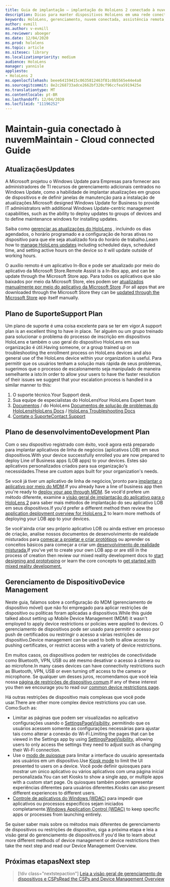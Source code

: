 ```yaml
---
title: Guia de implantação – implantação do HoloLens 2 conectado à nuvem em escala com assistência remota-manter
description: Dicas para manter dispositivos HoloLens em uma rede conectada na nuvem
keywords: HoloLens, gerenciamento, nuvem conectada, assistência remota, AAD, Azure AD, MDM, gerenciamento de dispositivo móvel
author: evmill
ms.author: v-evmill
ms.reviewer: aboeger
ms.date: 12/04/2020
ms.prod: hololens
ms.topic: article
ms.sitesec: library
ms.localizationpriority: medium
audience: HoloLens
manager: yannisle
appliesto:
- HoloLens 2
ms.openlocfilehash: beee64159415c0635812463f81c0b5565e44e4a8
ms.sourcegitcommit: 8e2c268733adce2662bf320cf96ccfea5919425e
ms.translationtype: MT
ms.contentlocale: pt-BR
ms.lasthandoff: 12/04/2020
ms.locfileid: "11196252"
---
```

# <span data-ttu-id="f3229-104">Maintain-guia conectado à nuvem</span><span class="sxs-lookup"><span data-stu-id="f3229-104">Maintain - Cloud connected Guide</span></span>

## <span data-ttu-id="f3229-105">Atualizações</span><span class="sxs-lookup"><span data-stu-id="f3229-105">Updates</span></span>

<span data-ttu-id="f3229-106">A Microsoft projetou o Windows Update para Empresas para fornecer aos administradores de TI recursos de gerenciamento adicionais centrados no Windows Update, como a habilidade de implantar atualizações em grupos de dispositivos e de definir janelas de manutenção para a instalação de atualizações.</span><span class="sxs-lookup"><span data-stu-id="f3229-106">Microsoft designed Windows Update for Business to provide IT administrators with additional Windows Update-centric management capabilities, such as the ability to deploy updates to groups of devices and to define maintenance windows for installing updates.</span></span>

<span data-ttu-id="f3229-107">Saiba como [gerenciar as atualizações do HoloLens](https://docs.microsoft.com/hololens/hololens-updates) , incluindo os dias agendados, o horário programado e a configuração de horas ativas no dispositivo para que ele seja atualizado fora do horário de trabalho.</span><span class="sxs-lookup"><span data-stu-id="f3229-107">Learn how to [manage HoloLens updates](https://docs.microsoft.com/hololens/hololens-updates) including scheduled days, scheduled time, and setting active hours on the device so it will update outside of working hours.</span></span>

<span data-ttu-id="f3229-108">O auxílio remoto é um aplicativo In-Box e pode ser atualizado por meio do aplicativo da Microsoft Store.</span><span class="sxs-lookup"><span data-stu-id="f3229-108">Remote Assist is a In-Box app, and can be update through the Microsoft Store app.</span></span> <span data-ttu-id="f3229-109">Para todos os aplicativos que são baixados por meio da Microsoft Store, eles podem ser [atualizados manualmente por meio do aplicativo da Microsoft Store](https://docs.microsoft.com/hololens/holographic-store-apps#update-apps) .</span><span class="sxs-lookup"><span data-stu-id="f3229-109">For all apps that are downloaded through the Microsoft Store they can be [updated through the Microsoft Store](https://docs.microsoft.com/hololens/holographic-store-apps#update-apps) app itself manually.</span></span>

## <span data-ttu-id="f3229-110">Plano de Suporte</span><span class="sxs-lookup"><span data-stu-id="f3229-110">Support Plan</span></span>

<span data-ttu-id="f3229-111">Um plano de suporte é uma coisa excelente para se ter em vigor.</span><span class="sxs-lookup"><span data-stu-id="f3229-111">A support plan is an excellent thing to have in place.</span></span> <span data-ttu-id="f3229-112">Ter alguém ou um grupo treinado para solucionar o problema do processo de inscrição em dispositivos HoloLens e também o uso geral do dispositivo HoloLens em sua organização é útil.</span><span class="sxs-lookup"><span data-stu-id="f3229-112">Having someone, or a group trained up on troubleshooting the enrollment process on HoloLens devices and also general use of the HoloLens device within your organization is useful.</span></span> <span data-ttu-id="f3229-113">Para permitir que os usuários tenham a solução mais rápida de seus problemas, sugerimos que o processo de escalonamento seja manipulado de maneira semelhante a isto:</span><span class="sxs-lookup"><span data-stu-id="f3229-113">In order to allow your users to have the faster resolution of their issues we suggest that your escalation process is handled in a similar manner to this:</span></span>

1. <span data-ttu-id="f3229-114">O suporte técnico.</span><span class="sxs-lookup"><span data-stu-id="f3229-114">Your Support desk.</span></span>
2. <span data-ttu-id="f3229-115">Sua equipe de especialistas do HoloLens</span><span class="sxs-lookup"><span data-stu-id="f3229-115">Your HoloLens Expert team</span></span>
3. <span data-ttu-id="f3229-116">[Documentos](https://docs.microsoft.com/hololens/)  /  do HoloLens [Documentos de solução de problemas do HoloLens](https://docs.microsoft.com/hololens/hololens-troubleshooting)</span><span class="sxs-lookup"><span data-stu-id="f3229-116">[HoloLens Docs](https://docs.microsoft.com/hololens/) / [HoloLens Troubleshooting Docs](https://docs.microsoft.com/hololens/hololens-troubleshooting)</span></span>
4. [<span data-ttu-id="f3229-117">Contate o Suporte</span><span class="sxs-lookup"><span data-stu-id="f3229-117">Contact Support</span></span>](https://support.serviceshub.microsoft.com/supportforbusiness/create?sapId=e9391227-fa6d-927b-0fff-f96288631b8f)

## <span data-ttu-id="f3229-118">Plano de desenvolvimento</span><span class="sxs-lookup"><span data-stu-id="f3229-118">Development Plan</span></span>

<span data-ttu-id="f3229-119">Com o seu dispositivo registrado com êxito, você agora está preparado para implantar aplicativos de linha de negócios (aplicativos LOB) em seus dispositivos.</span><span class="sxs-lookup"><span data-stu-id="f3229-119">With your device successfully enrolled you are now prepared to deploy Line of Business apps (LOB apps) to your devices.</span></span> <span data-ttu-id="f3229-120">Estes são aplicativos personalizados criados para sua organização&#39;s necessidades.</span><span class="sxs-lookup"><span data-stu-id="f3229-120">These are custom apps built for your organization&#39;s needs.</span></span>

<span data-ttu-id="f3229-121">Se você já tiver um aplicativo de linha de negócios,&#39;pronto para [implantar o aplicativo por meio do MDM](https://docs.microsoft.com/hololens/app-deploy-intune).</span><span class="sxs-lookup"><span data-stu-id="f3229-121">If you already have a line of business app then you&#39;re ready to [deploy your app through MDM](https://docs.microsoft.com/hololens/app-deploy-intune).</span></span> <span data-ttu-id="f3229-122">Se você&#39;d prefere um método diferente, examine a [visão geral de implantação do aplicativo para o HoloLens 2](https://docs.microsoft.com/hololens/app-deploy-overview) para saber mais métodos de implantação do seu aplicativo LOB em seus dispositivos.</span><span class="sxs-lookup"><span data-stu-id="f3229-122">If you&#39;d prefer a different method then review the [application deployment overview for HoloLens 2](https://docs.microsoft.com/hololens/app-deploy-overview) to learn more methods of deploying your LOB app to your devices.</span></span>

<span data-ttu-id="f3229-123">Se você&#39;ainda criar seu próprio aplicativo LOB ou ainda estiver em processo de criação, analise nossos documentos de desenvolvimento de realidade misturados para [começar a projetar e criar protótipos](https://docs.microsoft.com/windows/mixed-reality/design/design) ou aprender os conceitos básicos para começar a criar um [desenvolvimento de realidade misturada.](https://docs.microsoft.com/windows/mixed-reality/discover/get-started-with-mr)</span><span class="sxs-lookup"><span data-stu-id="f3229-123">If you&#39;ve yet to create your own LOB app or are still in the process of creation then review our mixed reality development docs to [start designing and prototyping](https://docs.microsoft.com/windows/mixed-reality/design/design) or learn the core concepts to [get started with mixed reality development.](https://docs.microsoft.com/windows/mixed-reality/discover/get-started-with-mr)</span></span>

## <span data-ttu-id="f3229-124">Gerenciamento de Dispositivo</span><span class="sxs-lookup"><span data-stu-id="f3229-124">Device Management</span></span> 

<span data-ttu-id="f3229-125">Neste guia, falamos sobre a configuração do MDM (gerenciamento de dispositivo móvel) que não foi empregado para aplicar restrições de dispositivo ou políticas foram aplicadas a dispositivos.</span><span class="sxs-lookup"><span data-stu-id="f3229-125">While this guide talked about setting up Mobile Device Management (MDM) it wasn't employed to apply device restrictions or policies were applied to devices.</span></span> <span data-ttu-id="f3229-126">O gerenciamento de dispositivos pode ser usado para permitir o acesso por push de certificados ou restringir o acesso a várias restrições de dispositivo.</span><span class="sxs-lookup"><span data-stu-id="f3229-126">Device management can be used to both to allow access by pushing certificates, or restrict access with a variety of device restrictions.</span></span> 

<span data-ttu-id="f3229-127">Em muitos casos, os dispositivos podem ter restrições de conectividade como Bluetooth, VPN, USB ou até mesmo desativar o acesso à câmera ou ao microfone.</span><span class="sxs-lookup"><span data-stu-id="f3229-127">In many cases devices can have connectivity restrictions such as Bluetooth, VPN, USB or even turning off access to the camera or microphone.</span></span> <span data-ttu-id="f3229-128">Se qualquer um desses juros, recomendamos que você leia nossa [página de restrições de dispositivo comum](hololens-common-device-restrictions.md).</span><span class="sxs-lookup"><span data-stu-id="f3229-128">If any of these interest you then we encourage you to read our [common device restrictions page](hololens-common-device-restrictions.md).</span></span>

<span data-ttu-id="f3229-129">Há outras restrições de dispositivo mais complexas que você pode usar.</span><span class="sxs-lookup"><span data-stu-id="f3229-129">There are other more complex device restrictions you can use.</span></span> <span data-ttu-id="f3229-130">Como:</span><span class="sxs-lookup"><span data-stu-id="f3229-130">Such as:</span></span>

- <span data-ttu-id="f3229-131">Limitar as páginas que podem ser visualizadas no aplicativo configurações usando o [SettingsPageVisibility](settings-uri-list.md), permitindo que os usuários acessem somente as configurações necessárias para ajustar tais como alterar a conexão do Wi-Fi.</span><span class="sxs-lookup"><span data-stu-id="f3229-131">Limiting the pages that can be viewed in the Settings app by using [SettingsPageVisibility](settings-uri-list.md), allowing users to only access the settings they need to adjust such as changing their Wi-Fi connection.</span></span>
- <span data-ttu-id="f3229-132">Use o [modo de quiosque](hololens-kiosk.md) para limitar a interface do usuário apresentada aos usuários em um dispositivo.</span><span class="sxs-lookup"><span data-stu-id="f3229-132">Use [Kiosk mode](hololens-kiosk.md) to limit the UI presented to users on a device.</span></span> <span data-ttu-id="f3229-133">Você pode definir quiosques para mostrar um único aplicativo ou vários aplicativos com uma página inicial personalizada.</span><span class="sxs-lookup"><span data-stu-id="f3229-133">You can set Kiosks to show a single app, or multiple apps with a custom start page.</span></span> <span data-ttu-id="f3229-134">Os quiosques também podem apresentar experiências diferentes para usuários diferentes.</span><span class="sxs-lookup"><span data-stu-id="f3229-134">Kiosks can also present different experiences to different users.</span></span>  
- <span data-ttu-id="f3229-135">[Controle de aplicativos do Windows (WDAC)](windows-defender-application-control-wdac.md) para impedir que aplicativos ou processos específicos sejam iniciados completamente.</span><span class="sxs-lookup"><span data-stu-id="f3229-135">[Windows Application Control (WDAC)](windows-defender-application-control-wdac.md) to keep specific apps or processes from launching entirely.</span></span>

<span data-ttu-id="f3229-136">Se quiser saber mais sobre os métodos mais diferentes de gerenciamento de dispositivos ou restrições de dispositivo, siga a próxima etapa e leia a visão geral do gerenciamento de dispositivos.</span><span class="sxs-lookup"><span data-stu-id="f3229-136">If you'd like to learn about more different methods of device management or device restrictions then take the next step and read our Device Management Overview.</span></span>

## <span data-ttu-id="f3229-137">Próximas etapas</span><span class="sxs-lookup"><span data-stu-id="f3229-137">Next step</span></span>

> [!div class="nextstepaction"]
> [<span data-ttu-id="f3229-138">Leia a visão geral de gerenciamento de dispositivos e CSPs</span><span class="sxs-lookup"><span data-stu-id="f3229-138">Read the CSPs and Device Management Overview</span></span>](hololens-csp-policy-overview.md)